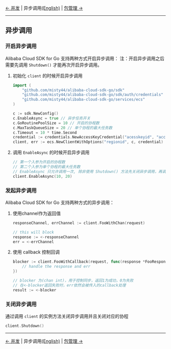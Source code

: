 [← 并发](8-Concurrent-CN.md) | 异步调用[(English)](9-Asynchronous-EN.md) | [包管理 →](10-Package-Management-CN.md)
***
## 异步调用

### 开启异步调用
Alibaba Cloud SDK for Go 支持两种方式开启异步调用：
注：开启异步调用之后需要先调用 `Shutdown()` 才能再次开启异步调用。

1. 初始化 `client` 的时候开启异步调用
   ```go
   import (
       "github.com/misty44/alibaba-cloud-sdk-go/sdk"
       "github.com/misty44/alibaba-cloud-sdk-go/sdk/auth/credentials"
       "github.com/misty44/alibaba-cloud-sdk-go/services/ecs"
   )

   c := sdk.NewConfig()
   c.EnableAsync = true // 异步任务开关
   c.GoRoutinePoolSize = 10 // 开启的协程数
   c.MaxTaskQueueSize = 20 // 单个协程的最大任务数
   c.Timeout = 10 * time.Second
   credential := credentials.NewAccessKeyCredential("acesskeyid", "accesskeysecret")
   client, err := ecs.NewClientWithOptions("regionid", c, credential)
   ```

2. 调用 `EnableAsync` 的时候开启异步调用  
   ```go
   // 第一个入参为开启的协程数
   // 第二个入参为单个协程的最大任务数
   // EnableAsync 只允许调用一次, 除非使用 Shutdown() 方法先关闭异步调用，再调用 EnableAsync
   client.EnableAsync(10, 20)
   ``` 

### 发起异步调用
Alibaba Cloud SDK for Go 支持两种方式的异步调用：

1. 使用channel作为返回值
    ```go
    responseChannel, errChannel := client.FooWithChan(request)

    // this will block
    response := <-responseChannel
    err = <-errChannel
    ```

2. 使用 callback 控制回调

    ```go
    blocker := client.FooWithCallback(request, func(response *FooResponse, err error) {
        // handle the response and err
    })

    // blocker 为(chan int)，用于控制同步，返回1为成功，0为失败
    // 在<-blocker返回失败时，err依然会被传入的callback处理
    result := <-blocker
    ```

### 关闭异步调用
通过调用 `client` 的实例方法关闭异步调用并且关闭对应的协程
   ```go
   client.Shutdown()
   ```

***
[← 并发](8-Concurrent-CN.md) | 异步调用[(English)](9-Asynchronous-EN.md) | [包管理 →](10-Package-Management-CN.md)